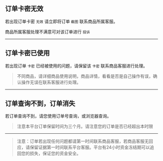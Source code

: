 ## 订单卡密无效

若出现订单卡密 `无效` 请立即将订单 `截图` 联系商品所属客服。

商品所属客服处理不满意可对该订单进行 `投诉`

----



## 订单卡密已使用

若出现订单 `卡密` 已经被使用的问题，请保留该 `卡密` 联系商品客服进行处理。

> 不同商品，请详细商品使用说明，商品详情，看看是否是自己操作有误，确认操作无误在联系客服进行处理。

----



## 订单查询不到，订单消失

若订单查询不到，请您使用订单号查询，或浏览器查询。

> 注意本平台订单保留时间为三个月。请注意您的订单是否已经超出本时限

----

> 注意：订单若出现任何问题都请第一时间联系商品客服，若商品客服无回应，请保留证据第一时间联系平台客服。平台有24小时资金冻结期可以追回您的损失，保证您的资金安全。

